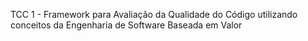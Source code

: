 TCC 1 - Framework para Avaliação da Qualidade do Código utilizando conceitos da Engenharia de Software Baseada em Valor